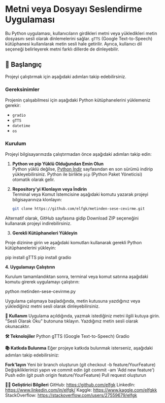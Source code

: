 # Metni veya Dosyayı Seslendirme Uygulaması

Bu Python uygulaması, kullanıcıların girdikleri metni veya yükledikleri metin dosyasını sesli olarak dinlemelerini sağlar. `gTTS` (Google Text-to-Speech) kütüphanesi kullanılarak metin sesli hale getirilir. Ayrıca, kullanıcı dil seçeneği belirleyerek metni farklı dillerde de dinleyebilir.

## 🚀 Başlangıç

Projeyi çalıştırmak için aşağıdaki adımları takip edebilirsiniz.

### Gereksinimler

Projenin çalışabilmesi için aşağıdaki Python kütüphanelerini yüklemeniz gerekir:

- `gradio`
- `gTTS`
- `datetime`
- `os`

### Kurulum

Projeyi bilgisayarınızda çalıştırmadan önce aşağıdaki adımları takip edin:

1. **Python ve pip Yüklü Olduğundan Emin Olun**  
   Python yüklü değilse, [Python İndir](https://www.python.org/downloads/) sayfasından en son sürümü indirip yükleyebilirsiniz. Python ile birlikte `pip` (Python Paket Yöneticisi) otomatik olarak gelir.

2. **Repository'yi Klonlayın veya İndirin**  
   Terminal veya Komut İstemcisine aşağıdaki komutu yazarak projeyi bilgisayarınıza klonlayın:

   ```bash
   git clone https://github.com/elfgk/metinden-sese-cevirme.git

Alternatif olarak, GitHub sayfasına gidip Download ZIP seçeneğini kullanarak projeyi indirebilirsiniz.

3. **Gerekli Kütüphaneleri Yükleyin**

Proje dizinine girin ve aşağıdaki komutları kullanarak gerekli Python kütüphanelerini yükleyin:


pip install gTTS
pip install gradio

**4. Uygulamayı Çalıştırın**

Kurulum tamamlandıktan sonra, terminal veya komut satırına aşağıdaki komutu girerek uygulamayı çalıştırın:


python metinden-sese-cevirme.py

Uygulama çalışmaya başladığında, metin kutusuna yazdığınız veya yüklediğiniz metni sesli olarak dinleyebilirsiniz.

**📄 Kullanım**
Uygulama açıldığında, yazmak istediğiniz metni ilgili kutuya girin.
"Sesli Olarak Oku" butonuna tıklayın.
Yazdığınız metin sesli olarak okunacaktır.

**🛠️ Teknolojiler**
Python
gTTS (Google Text-to-Speech)
Gradio

**📚 Katkıda Bulunma**
Eğer projeye katkıda bulunmak isterseniz, aşağıdaki adımları takip edebilirsiniz:

**Fork'layın**
Yeni bir branch oluşturun (git checkout -b feature/YourFeature)
Değişikliklerinizi yapın ve commit edin (git commit -am 'Add new feature')
Push edin (git push origin feature/YourFeature)
Pull request oluşturun

**🧑‍💻 Geliştirici Bilgileri**
GitHub: https://github.com/elfgk
LinkedIn: https://www.linkedin.com/in/elfgk/
Kaggle: https://www.kaggle.com/elfgkk
StackOverflow: https://stackoverflow.com/users/27559679/elfgk


